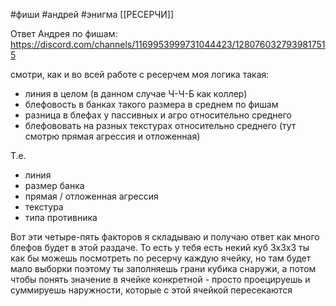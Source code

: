#фиши #андрей #энигма
[[РЕСЕРЧИ]]

Ответ Андрея по фишам:
https://discord.com/channels/1169953999731044423/1280760327939817515

смотри, как и во всей работе с ресерчем моя логика такая:

- линия в целом (в данном случае Ч-Ч-Б как коллер)
- блефовость в банках такого размера в среднем по фишам
- разница в блефах у пассивных и агро относительно среднего
- блефововать на разных текстурах относительно среднего (тут смотрю прямая агрессия и отложенная)

Т.е.

- линия
- размер банка
- прямая / отложенная агрессия
- текстура
- типа противника

Вот эти четыре-пять факторов я складываю и получаю ответ как много блефов будет в этой раздаче. То есть у тебя есть некий куб 3х3х3 ты как бы можешь посмотреть по ресерчу каждую ячейку, но там будет мало выборки поэтому ты заполняешь грани кубика снаружи, а потом чтобы понять значение в ячейке конкретной - просто проецируешь и суммируешь наружности, которые с этой ячейкой пересекаются


